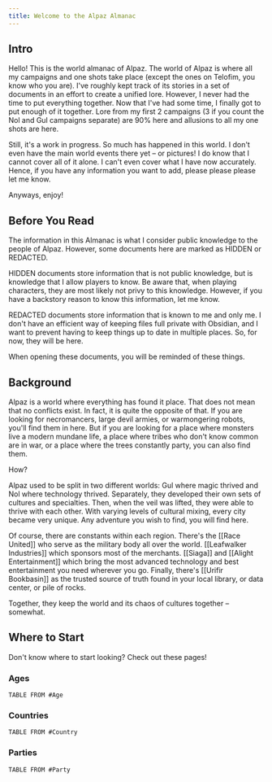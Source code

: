 ```yaml
---
title: Welcome to the Alpaz Almanac
---
```


## Intro

Hello! This is the world almanac of Alpaz. The world of Alpaz is where all my campaigns and one shots take place (except the ones on Telofim, you know who you are). I've roughly kept track of its stories in a set of documents in an effort to create a unified lore. However, I never had the time to put everything together. Now that I've had some time, I finally got to put enough of it together. Lore from my first 2 campaigns (3 if you count the Nol and Gul campaigns separate) are 90% here and allusions to all my one shots are here. 

Still, it's a work in progress. So much has happened in this world. I don't even have the main world events there yet – or pictures! I do know that I cannot cover all of it alone. I can't even cover what I have now accurately. Hence, if you have any information you want to add, please please please let me know.

Anyways, enjoy!

## Before You Read

The information in this Almanac is what I consider public knowledge to the people of Alpaz. However, some documents here are marked as HIDDEN or REDACTED. 

HIDDEN documents store information that is not public knowledge, but is knowledge that I allow players to know. Be aware that, when playing characters, they are most likely not privy to this knowledge. However, if you have a backstory reason to know this information, let me know.

REDACTED documents store information that is known to me and only me. I don't have an efficient way of keeping files full private with Obsidian, and I want to prevent having to keep things up to date in multiple places. So, for now, they will be here.

When opening these documents, you will be reminded of these things. 

## Background

Alpaz is a world where everything has found it place. That does not mean that no conflicts exist. In fact, it is quite the opposite of that. If you are looking for necromancers, large devil armies, or warmongering robots, you'll find them in here. But if you are looking for a place where monsters live a modern mundane life, a place where tribes who don't know common are in war, or a place where the trees constantly party, you can also find them.

How?

Alpaz used to be split in two different worlds: Gul where magic thrived and Nol where technology thrived. Separately, they developed their own sets of cultures and specialties. Then, when the veil was lifted, they were able to thrive with each other. With varying levels of cultural mixing, every city became very unique. Any adventure you wish to find, you will find here.

Of course, there are constants within each region. There's the [[Race United]] who serve as the military body all over the world. [[Leafwalker Industries]] which sponsors most of the merchants. [[Siaga]] and [[Alight Entertainment]] which bring the most advanced technology and best entertainment you need wherever you go. Finally, there's [[Urifir Bookbasin]] as the trusted source of truth found in your local library, or data center, or pile of rocks. 

Together, they keep the world and its chaos of cultures together – somewhat.

## Where to Start

Don't know where to start looking? Check out these pages!

### Ages
```dataview
TABLE FROM #Age

```

### Countries
```dataview
TABLE FROM #Country

```

### Parties
```dataview
TABLE FROM #Party 

```